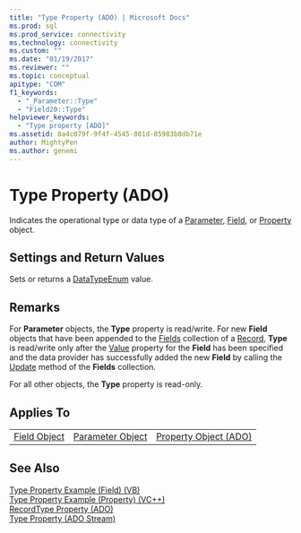 ```yaml
---
title: "Type Property (ADO) | Microsoft Docs"
ms.prod: sql
ms.prod_service: connectivity
ms.technology: connectivity
ms.custom: ""
ms.date: "01/19/2017"
ms.reviewer: ""
ms.topic: conceptual
apitype: "COM"
f1_keywords: 
  - "_Parameter::Type"
  - "Field20::Type"
helpviewer_keywords: 
  - "Type property [ADO]"
ms.assetid: 8a4c079f-9f4f-4545-801d-85983b8db71e
author: MightyPen
ms.author: genemi
---
```

# Type Property (ADO)
Indicates the operational type or data type of a [Parameter](../../../ado/reference/ado-api/parameter-object.md), [Field](../../../ado/reference/ado-api/field-object.md), or [Property](../../../ado/reference/ado-api/property-object-ado.md) object.  
  
## Settings and Return Values  
 Sets or returns a [DataTypeEnum](../../../ado/reference/ado-api/datatypeenum.md) value.  
  
## Remarks  
 For **Parameter** objects, the **Type** property is read/write. For new **Field** objects that have been appended to the [Fields](../../../ado/reference/ado-api/fields-collection-ado.md) collection of a [Record](../../../ado/reference/ado-api/record-object-ado.md), **Type** is read/write only after the [Value](../../../ado/reference/ado-api/value-property-ado.md) property for the **Field** has been specified and the data provider has successfully added the new **Field** by calling the [Update](../../../ado/reference/ado-api/update-method.md) method of the **Fields** collection.  
  
 For all other objects, the **Type** property is read-only.  
  
## Applies To  
  
||||  
|-|-|-|  
|[Field Object](../../../ado/reference/ado-api/field-object.md)|[Parameter Object](../../../ado/reference/ado-api/parameter-object.md)|[Property Object (ADO)](../../../ado/reference/ado-api/property-object-ado.md)|  
  
## See Also  
 [Type Property Example (Field) (VB)](../../../ado/reference/ado-api/type-property-example-field-vb.md)   
 [Type Property Example (Property) (VC++)](../../../ado/reference/ado-api/type-property-example-property-vc.md)   
 [RecordType Property (ADO)](../../../ado/reference/ado-api/recordtype-property-ado.md)   
 [Type Property (ADO Stream)](../../../ado/reference/ado-api/type-property-ado-stream.md)
